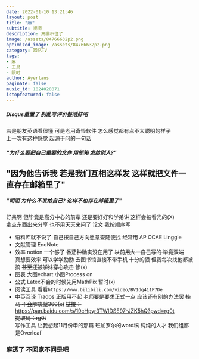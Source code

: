 ```yaml
---
date: 2022-01-10 13:21:46
layout: post
title: "麻"
subtitle: 呃呃
description: 真绷不住了
image: /assets/84766632p2.png
optimized_image: /assets/84766632p2.png
category: 回忆TV
tags:
- 麻
- 工具  
- 限时
author: Ayerlans  
paginate: false
music_id: 1824020871
istopfeatured: false
---
```

##### Disqus重置了 别乱写评价整活好吧
若是朋友英语看很懂 可是老用奇怪软件 怎么感觉都有点不太聪明的样子  
上一次有这种感觉 起源于问的一句话  
##### "为什么要把自己重要的文件 用邮箱 发给别人?"  
## "因为他告诉我 若是我们互相这样发 这样就把文件一直存在邮箱里了"  
##### "呃呃 为什么不发给自己? 这样不也存在邮箱里了"  
好呆啊 但毕竟是高分中心的前辈 还是要好好和学弟讲 这样会被看光的(X)  
拿点东西出来分享 也不用天天来问了 论文 我按顺序写      
- 语料库就不说了 自己按自己方向愿意查随便找 经常用 AP CCAE Linggle
- 文献管理 EndNote  
- 效率 notion 一个够了 番茄钟确实没在用了  ~~以前用大一自己写的 毕竟双端~~  
真想要效率 可以学学励励 去图书馆直接不带手机 十分的狠 但我每次找他都被搞 ~~甚至还被学妹穿心攻击~~ 惨(x)    
- 图表 大图echart 小图Process on  
- 公式 Latex不会的时候先用MathPix 暂时(x)  
- 阅读工具 看看```https://www.bilibili.com/video/BV1dg411P7De```  
- 中英互译 Trados 正版用不起 老师要是要求正式一点 应该还有别的办法罢 ~~挂马 不会解决就360(x)~~
~~链接：https://pan.baidu.com/s/19cHpyr3TWIDSE97-JZK5hQ?pwd=rg0t~~  
~~提取码：rg0t~~  
写作工具 让我想起11月份申的那篇 班加罗尔的word稿 纯纯的人才 我们组都是Overleaf   
### 麻透了 不回家不问是吧  
